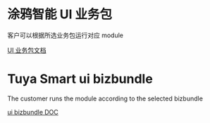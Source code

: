 # 涂鸦智能 UI 业务包
 
客户可以根据所选业务包运行对应 module

[UI 业务包文档](https://tuyainc.github.io/tuyasmart_bizbundle_android_doc/zh-hans/)

# Tuya Smart ui bizbundle

The customer runs the module according to the selected bizbundle

[ui bizbundle DOC](https://tuyainc.github.io/tuyasmart_bizbundle_android_doc/en/)

